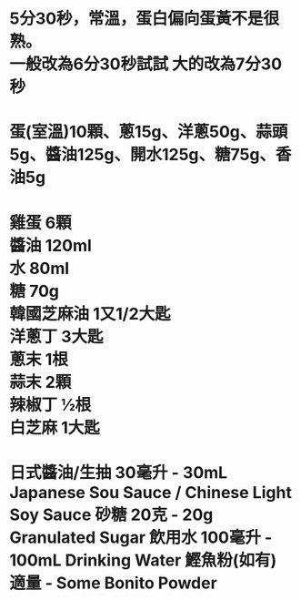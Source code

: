 5分30秒，常溫，蛋白偏向蛋黃不是很熟。  
一般改為6分30秒試試
大的改為7分30秒
===================================== 
蛋(室溫)10顆、蔥15g、洋蔥50g、蒜頭5g、醬油125g、開水125g、糖75g、香油5g  
===================================== 
雞蛋 6顆  
醬油 120ml  
水 80ml  
糖 70g  
韓國芝麻油 1又1/2大匙  
洋蔥丁 3大匙   
蔥末 1根  
蒜末 2顆  
辣椒丁 ½根  
白芝麻 1大匙  
===================================== 
日式醬油/生抽 30毫升 - 30mL Japanese Sou Sauce / Chinese Light Soy Sauce
砂糖                      20克 - 20g Granulated Sugar
飲用水             100毫升 - 100mL Drinking Water
鰹魚粉(如有)        適量 - Some Bonito Powder
===================================== 
